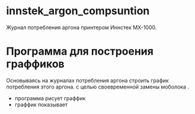 # innstek_argon_compsuntion
Журнал потребления аргона принтером Иннстек МХ-1000.
# Программа для построения граффиков
Основываясь на журналах потребления аргона  строить график потребления этого аргона.
с целью своевременной замены моболока .
- программа рисует граффик
- граффик показывает
